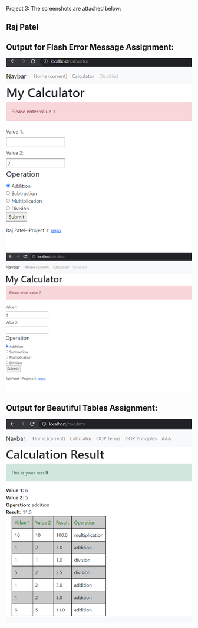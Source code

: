 Project 3: The screenshots are attached below: 
## Raj Patel

## Output for Flash Error Message Assignment:
![Screenshot for Project Assignment 1](images/project%203_2.png)
![Screenshot for Project Assignment 1](images/project%203_1.png)

## Output for Beautiful Tables Assignment:
![Screenshot for Tables](images/project%203_3.png )

